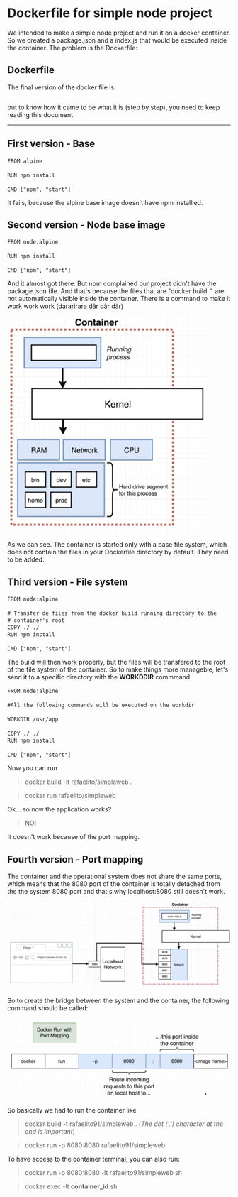 # Dockerfile for simple node project

We intended to make a simple node project and run it on a docker container. So we created a package.json and a index.js that would be executed inside the container. The problem is the Dockerfile:

## Dockerfile

The final version of the docker file is:

```

```

but to know how it came to be what it is (step by step), you need to keep reading this document

---


## First version - Base

```
FROM alpine

RUN npm install

CMD ["npm", "start"]
```

It fails, because the alpine base image doesn't have npm installled.

## Second version - Node base image

```
FROM node:alpine

RUN npm install

CMD ["npm", "start"]
```

And it almost got there. But npm complained our project didn't have the package.json file. And that's because the files that are "docker build ." are not automatically visible inside the container. There is a command to make it work work work (dararirara dãr dãr dãr)

![Container file system](images/filesystem-no-package.png)

As we can see. The container is started only with a base file system, which does not contain the files in your Dockerfile directory by default. They need to be added.

## Third version - File system

```
FROM node:alpine

# Transfer de files from the docker build running directory to the
# container's root
COPY ./ ./
RUN npm install

CMD ["npm", "start"]
```

The build will then work properly, but the files will be transfered to the root of the file system of the container. So to make things more manageble, let's send it to a specific directory with the **WORKDDIR** commmand

```
FROM node:alpine

#All the following commands will be executed on the workdir

WORKDIR /usr/app

COPY ./ ./
RUN npm install

CMD ["npm", "start"]
```

Now you can run

> docker build -it rafaelito/simpleweb .

> docker run rafaelito/simpleweb

Ok... so now the application works?
> NO!

It doesn't work because of the port mapping.

## Fourth version - Port mapping

The container and the operational system does not share the same ports, which means that the 8080 port of the container is totally detached from the the system 8080 port and that's why localhost:8080 still doesn't work.

![System and container port](images/container-port-mapping.png)

So to create the bridge between the system and the container, the following command should be called:

![Docker port mapping command](images/port-mapping-command.png)

So basically we had to run the container like

> docker build -t rafaelito91/simpleweb . (*The dot ('.') character at the end is important*)

> docker run -p 8080:8080 rafaelito91/simpleweb

To have access to the container terminal, you can also run:

> docker run -p 8080:8080 -lt rafaelito91/simpleweb sh

> docker exec -lt **container_id** sh

